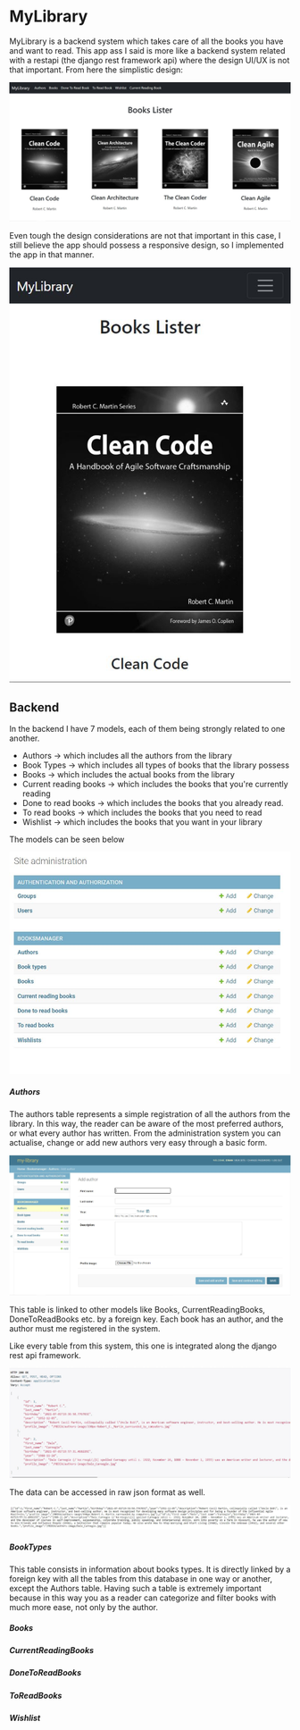 # MyLibrary

MyLibrary is a backend system which takes care of all the books you have and want to read. This app ass I said is 
more like a backend system related with a restapi (the django rest framework api) where the design UI/UX is not that
important. From here the simplistic design: 


![Website main page](MyLibrary-documentation/frontend-image-one.JPG)

Even tough the design considerations are not that important in this case, I still believe
the app should possess a responsive design, so I implemented the app in that manner.

![Website main page](MyLibrary-documentation/responsive-frontend-design.JPG)

## Backend

In the backend I have 7 models, each of them being strongly related to one another.

* Authors -> which includes all the authors from the library
* Book Types -> which includes all types of books that the library possess
* Books -> which includes the actual books from the library
* Current reading books -> which includes the books that you're currently reading
* Done to read books -> which includes the books that you already read.
* To read books -> which includes the books that you need to read
* Wishlist -> which includes the books that you want in your library

The models can be seen below

![Website main page](MyLibrary-documentation/backend-models.JPG)

##### Authors

The authors table represents a simple registration of all the authors from the library. In this way, 
the reader can  be aware of the most preferred authors, or what every author has written. 
From the administration system you can actualise, change or add new authors very easy through 
a basic form.

![Website main page](MyLibrary-documentation/admin-sys-authors.JPG)

This table is linked to other models like Books, CurrentReadingBooks, DoneToReadBooks etc. by a foreign key.
Each book has an author, and the author must me registered in the system. 

Like every table from this system, this one is integrated along the django rest api framework.

![Website main page](MyLibrary-documentation/restapi-authors.JPG)

The data can be accessed in raw json format as well.

![Website main page](MyLibrary-documentation/raw-restapi-authors.JPG)

##### BookTypes

This table consists in information about books types. It is directly linked by a foreign key with all the tables
from this database in one way or another, except the Authors table. Having such a table is extremely important 
because in this way you as a reader can categorize and filter books with much more ease, not only by the author.

##### Books

##### CurrentReadingBooks

##### DoneToReadBooks

##### ToReadBooks

##### Wishlist